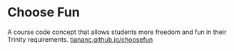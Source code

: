 # Choose Fun
A course code concept that allows students more freedom and fun in their Trinity requirements.
[tiananc.github.io/choosefun](https://tiananc.github.io/choosefun/)
